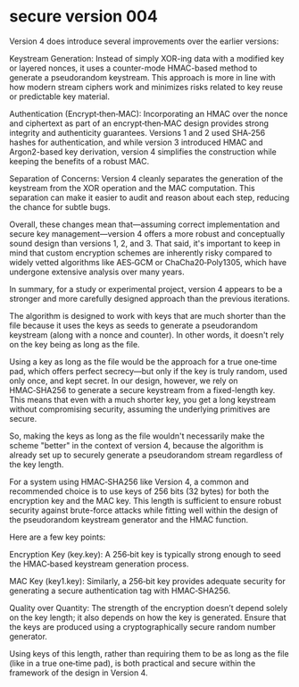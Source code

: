 # secure version 004

Version 4 does introduce several improvements over the earlier versions:

Keystream Generation: Instead of simply XOR-ing data with a modified key or layered nonces, it uses a counter-mode HMAC-based method to generate a pseudorandom keystream. This approach is more in line with how modern stream ciphers work and minimizes risks related to key reuse or predictable key material.

Authentication (Encrypt‑then‑MAC):
Incorporating an HMAC over the nonce and ciphertext as part of an encrypt‑then‑MAC design provides strong integrity and authenticity guarantees. Versions 1 and 2 used SHA‑256 hashes for authentication, and while version 3 introduced HMAC and Argon2-based key derivation, version 4 simplifies the construction while keeping the benefits of a robust MAC.

Separation of Concerns:
Version 4 cleanly separates the generation of the keystream from the XOR operation and the MAC computation. This separation can make it easier to audit and reason about each step, reducing the chance for subtle bugs.

Overall, these changes mean that—assuming correct implementation and secure key management—version 4 offers a more robust and conceptually sound design than versions 1, 2, and 3. That said, it's important to keep in mind that custom encryption schemes are inherently risky compared to widely vetted algorithms like AES‑GCM or ChaCha20‑Poly1305, which have undergone extensive analysis over many years.

In summary, for a study or experimental project, version 4 appears to be a stronger and more carefully designed approach than the previous iterations.


The algorithm is designed to work with keys that are much shorter than the file because it uses the keys as seeds to generate a pseudorandom keystream (along with a nonce and counter). In other words, it doesn't rely on the key being as long as the file.

Using a key as long as the file would be the approach for a true one‑time pad, which offers perfect secrecy—but only if the key is truly random, used only once, and kept secret. In our design, however, we rely on HMAC‑SHA256 to generate a secure keystream from a fixed-length key. This means that even with a much shorter key, you get a long keystream without compromising security, assuming the underlying primitives are secure.

So, making the keys as long as the file wouldn't necessarily make the scheme "better" in the context of version 4, because the algorithm is already set up to securely generate a pseudorandom stream regardless of the key length.


For a system using HMAC‑SHA256 like Version 4, a common and recommended choice is to use keys of 256 bits (32 bytes) for both the encryption key and the MAC key. This length is sufficient to ensure robust security against brute-force attacks while fitting well within the design of the pseudorandom keystream generator and the HMAC function.

Here are a few key points:

Encryption Key (key.key):
A 256‑bit key is typically strong enough to seed the HMAC‑based keystream generation process.

MAC Key (key1.key):
Similarly, a 256‑bit key provides adequate security for generating a secure authentication tag with HMAC‑SHA256.

Quality over Quantity:
The strength of the encryption doesn’t depend solely on the key length; it also depends on how the key is generated. Ensure that the keys are produced using a cryptographically secure random number generator.

Using keys of this length, rather than requiring them to be as long as the file (like in a true one‑time pad), is both practical and secure within the framework of the design in Version 4.














